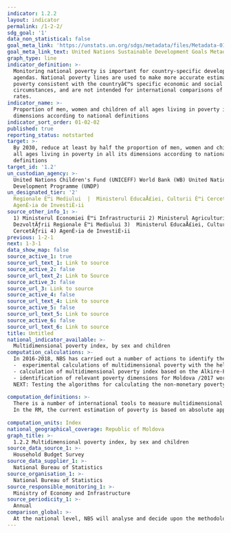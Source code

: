 ```yaml
---
indicator: 1.2.2
layout: indicator
permalink: /1-2-2/
sdg_goal: '1'
data_non_statistical: false
goal_meta_link: 'https://unstats.un.org/sdgs/metadata/files/Metadata-01-02-01.pdf '
goal_meta_link_text: United Nations Sustainable Development Goals Metadata (PDF 894 KB)
graph_type: line
indicator_definition: >-
  Monitoring national poverty is important for country-specific development
  agendas. National poverty lines are used to make more accurate estimates of
  poverty consistent with the countryâ€™s specific economic and social
  circumstances, and are not intended for international comparisons of poverty
  rates.
indicator_name: >-
  Proportion of men, women and children of all ages living in poverty in all its
  dimensions according to national definitions
indicator_sort_order: 01-02-02
published: true
reporting_status: notstarted
target: >-
  By 2030, reduce at least by half the proportion of men, women and children of
  all ages living in poverty in all its dimensions according to national
  definitions
target_id: '1.2'
un_custodian_agency: >-
  United Nations Children's Fund (UNICEFF) World Bank (WB) United Nations
  Development Programme (UNDP)
un_designated_tier: '2'
  Regionale È™i Mediului  |  Ministerul EducaÅ£iei, Culturii È™i CercetÄƒrii |
  AgenÈ›ia de InvestiÈ›ii
source_other_info_1: >-
  1) Ministerul Economiei È™i Infrastructurii 2) Ministerul Agriculturii,
  DezvoltÄƒrii Regionale È™i Mediului 3)  Ministerul EducaÅ£iei, Culturii È™i
  CercetÄƒrii 4) AgenÈ›ia de InvestiÈ›ii
previous: 1-2-1
next: 1-3-1
data_show_map: false
source_active_1: true
source_url_text_1: Link to source
source_active_2: false
source_url_text_2: Link to Source
source_active_3: false
source_url_3: Link to source
source_active_4: false
source_url_text_4: Link to source
source_active_5: false
source_url_text_5: Link to source
source_active_6: false
source_url_text_6: Link to source
title: Untitled
national_indicator_available: >-
  Multidimensional poverty index, by sex and children
computation_calculations: >-
  In 2016-2018, NBS has carried out a number of actions to identify the main non-monetary deprivations in the country's context: <br> 
  -  experimental calculations of multidimensional poverty with the help of AROPE indicator, the poverty risk rate or that of social exclusion (with some changes in the calculation methodology of the 3 dimensions of AROPE)/2016<br> 
  - calculation of multidimensional poverty index based on the Alkire-Foster methodology developed by the professors from Oxford University/2016<br> 
  - identification of relevant poverty dimensions for Moldova /2017 workshop with data users/,/2018 household survey to validate the dimensions/<br> 
  NEXT: Testing the algorithms for calculating the non-monetary poverty indicators: MPI, AROPE, including of multi-dimensional poverty of children <br> 
  
computation_definitions: >-
  There is a number of international tools to measure multidimensional poverty, among which AROPE (Eurostat) and Alkire-Foster (Oxford Univer.) <br> 
  In the RM, the current estimation of poverty is based on absolute approach and consumption expenditures is the main indicator used to measure population wellbeing. But the monetary poverty should be completed with multidimensional poverty to describe as accurately as possible the poverty situation.<br> 
  
computation_units: Index
national_geographical_coverage: Republic of Moldova
graph_title: >-
  1.2.2 Multidimensional poverty index, by sex and children 
source_data_source_1: >-
  Household Budget Survey 
source_data_supplier_1: >-
  National Bureau of Statistics
source_organisation_1: >-
  National Bureau of Statistics
source_responsible_monitoring_1: >-
  Ministry of Economy and Infrastructure
source_periodicity_1: >-
  Annual
comparison_global: >-
  At the national level, NBS will analyse and decide upon the methodology for calculating the multidimensional poverty 
---
```

